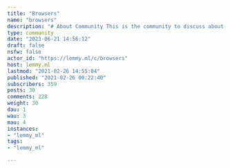 ```yaml
---
title: "Browsers" 
name: "browsers"
description: "# About Community This is the community to discuss about browsers. # Browsers List**_Open Source browsers_**- [Beaker Browser](https://beakerbrowser.com/)- [Brave Browser](https://brave.com/)- [Firefox Browser](https://www.mozilla.org/firefox/new/)**_Closed Source browsers_**- [Vivaldi](https://vivaldi.com/)- [Microsoft Edge](https://www.microsoft.com/en-us/edge)- [Opera](https://www.opera.com/) - [Chrome](https://www.google.com/intl/en_ca/chrome/) (Not recommended)*_List will be updated_*"
type: community
date: "2023-06-21 14:56:12"
draft: false
nsfw: false
actor_id: "https://lemmy.ml/c/browsers"
host: lemmy.ml
lastmod: "2021-02-26 14:55:04"
published: "2021-02-26 00:22:40"
subscribers: 359
posts: 30
comments: 228
weight: 30
dau: 1
wau: 3
mau: 4
instances:
- "lemmy_ml"
tags: 
- "lemmy_ml"

---
```

